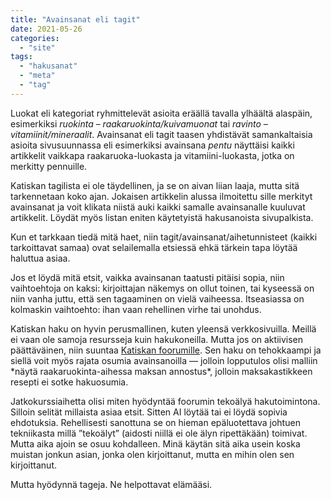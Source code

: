 ```yaml
---
title: "Avainsanat eli tagit"
date: 2021-05-26
categories: 
  - "site"
tags: 
  - "hakusanat"
  - "meta"
  - "tag"
---
```


Luokat eli kategoriat ryhmittelevät asioita eräällä tavalla ylhäältä alaspäin, esimerkiksi _ruokinta_ – _raakaruokinta/kuivamuonat_ tai _ravinto – vitamiinit/mineraalit_. Avainsanat eli tagit taasen yhdistävät samankaltaisia asioita sivusuunnassa eli esimerkiksi avainsana _pentu_ näyttäisi kaikki artikkelit vaikkapa raakaruoka-luokasta ja vitamiini-luokasta, jotka on merkitty pennuille.

Katiskan tagilista ei ole täydellinen, ja se on aivan liian laaja, mutta sitä tarkennetaan koko ajan. Jokaisen artikkelin alussa ilmoitettu sille merkityt avainsanat ja voit klikata niistä auki kaikki samalle avainsanalle kuuluvat artikkelit. Löydät myös listan eniten käytetyistä hakusanoista sivupalkista.

Kun et tarkkaan tiedä mitä haet, niin tagit/avainsanat/aihetunnisteet (kaikki tarkoittavat samaa) ovat selailemalla etsiessä ehkä tärkein tapa löytää haluttua asiaa.

Jos et löydä mitä etsit, vaikka avainsanan taatusti pitäisi sopia, niin vaihtoehtoja on kaksi: kirjoittajan näkemys on ollut toinen, tai kyseessä on niin vanha juttu, että sen tagaaminen on vielä vaiheessa. Itseasiassa on kolmaskin vaihtoehto: ihan vaan rehellinen virhe tai unohdus.

Katiskan haku on hyvin perusmallinen, kuten yleensä verkkosivuilla. Meillä ei vaan ole samoja resursseja kuin hakukoneilla. Mutta jos on aktiivisen päättäväinen, niin suuntaa [Katiskan foorumille](https://foorumi.katiska.eu). Sen haku on tehokkaampi ja siellä voit myös rajata osumia avainsanoilla — jolloin lopputulos olisi malliin \*näytä raakaruokinta-aihessa maksan annostus\*, jolloin maksakastikkeen resepti ei sotke hakuosumia.

Jatkokurssiaihetta olisi miten hyödyntää foorumin tekoälyä hakutoimintona. Silloin selität millaista asiaa etsit. Sitten AI löytää tai ei löydä sopivia ehdotuksia. Rehellisesti sanottuna se on hieman epäluotettava johtuen tekniikasta millä ”tekoälyt” (aidosti niillä ei ole älyn ripettäkään) toimivat. Mutta aika ajoin se osuu kohdalleen. Minä käytän sitä aika usein koska muistan jonkun asian, jonka olen kirjoittanut, mutta en mihin olen sen kirjoittanut.

Mutta hyödynnä tageja. Ne helpottavat elämääsi.
